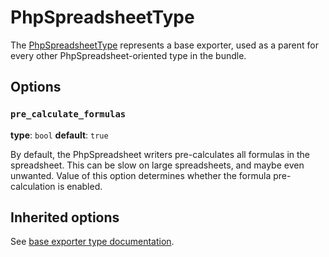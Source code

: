 # PhpSpreadsheetType

The [PhpSpreadsheetType](https://github.com/Kreyu/data-table-bundle/blob/main/src/Bridge/PhpSpreadsheet/Exporter/Type/PhpSpreadsheetType.php) represents a base exporter, 
used as a parent for every other PhpSpreadsheet-oriented type in the bundle.

## Options

### `pre_calculate_formulas`

**type**: `bool` **default**: `true`

By default, the PhpSpreadsheet writers pre-calculates all formulas in the spreadsheet. 
This can be slow on large spreadsheets, and maybe even unwanted. 
Value of this option determines whether the formula pre-calculation is enabled.

## Inherited options

See [base exporter type documentation](/reference/exporting/#exportertype).

